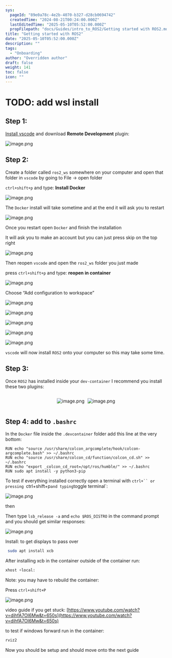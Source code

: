 ```yaml
---
sys:
  pageId: "89e0a78c-4e2b-4070-b327-d28cb0694742"
  createdTime: "2024-08-21T00:24:00.000Z"
  lastEditedTime: "2025-05-10T05:52:00.000Z"
  propFilepath: "docs/Guides/intro_to_ROS2/Getting started with ROS2.md"
title: "Getting started with ROS2"
date: "2025-05-10T05:52:00.000Z"
description: ""
tags:
  - "Onboarding"
author: "Overridden author"
draft: false
weight: 141
toc: false
icon: ""
---
```


# TODO: add wsl install

## Step 1:

[Install vscode](https://code.visualstudio.com/download) and download **Remote Development** plugin:

![image.png](https://prod-files-secure.s3.us-west-2.amazonaws.com/d518164a-d88e-44d1-a4ee-3adb3bd8bce0/efb52993-1881-4a40-b95e-6f020334f022/image.png?X-Amz-Algorithm=AWS4-HMAC-SHA256&X-Amz-Content-Sha256=UNSIGNED-PAYLOAD&X-Amz-Credential=ASIAZI2LB46673PFIGRP%2F20250513%2Fus-west-2%2Fs3%2Faws4_request&X-Amz-Date=20250513T170834Z&X-Amz-Expires=3600&X-Amz-Security-Token=IQoJb3JpZ2luX2VjEEkaCXVzLXdlc3QtMiJHMEUCIBZiMjet1igaXfblFi4JBMYnYMrfp3SY%2BIz5BCMo3krAAiEAkeU8qGBL4G3%2BUGu%2F0Yy%2FH%2FYM9uNK3f6%2Bu435hWULHWkqiAQI8v%2F%2F%2F%2F%2F%2F%2F%2F%2F%2FARAAGgw2Mzc0MjMxODM4MDUiDNlpg9zt3TYjTqEQIircA5pYU7R%2FK1Ave%2Bp%2BY9Dy8NTSDo2wr%2FAiHIobnFfcIocr60mr6uH5g3cl7I1ZXeMsvIv4bWN6wAeHAdng4ALcc5nz7PT%2FmiEwSvvTA%2BLgiVPrA1j3qF2OAv67wgnGqxlpIu7EqZyiRKql1K%2BUbzpXTNMzOkbg8Fmr6KXRfhStCM9v3ZnSyBkgWnZgCl2XB4ORNusVL%2F%2FLQ0%2FNqKQK3sGAqa8OF1mmsnBS3aQkx482FmYKzt04rY1o22dyVg0gzbgs%2FUx4a4VzVGiA0ESWb8UhUGnCTKigAXRhEzAkmSHC96Xk9ynKii33C%2FsS6O47ey%2BgA87PFUaOlqlIrKsOKYkWXPMZszEN%2Brxob45F9Fo0MayKndjOENE3%2FYf9w4CDXLCwFfTak7wp3mE%2BG3jR6tFrty5bWHDFFxnBxHfgut6C5b%2FY4QPNQeYviWDXfIVjTa7I62QLrQOBv8UU7VC089%2FYhLAOx%2BB23UnRiHbPTQKZx9EY3JMCbRVhST3f%2FaombOwo8NB2e6TC1Qx8LPEPZcu5yKLhYY363WW0QYHRAeQGMSNToC9AIxsJYGsMWgP9RTfvgGfV9FIXSFFQTtQnAIAdqOirx5vcBXDfhk1hM2uXdMSdM4UKIKdm1He6zZlZMOH0jcEGOqUBTVPCz%2Fi71VhGO96yMpkGJagP73qn5zWqNMPLh38oGX0UAXrU5XosYzbdwny7S5Acm%2FiaDUUKXV%2BrmhxKXGDCXP165qXpbpveu8a6WhWz1USReIi5M0Tg91fT23OF6aliVOebt8hlz8j9YbssPlAC%2F1AG7A4O4h6Z1IrOfLhGROXb5rWoud1HS28Nds4Y%2F4nAAalo86GabmMQ7Gj%2BqUdXrsoGV038&X-Amz-Signature=5c8dbd942865c819a03184da6c7cb7476c0b3ab7f52902ae12ff5784a6fc558a&X-Amz-SignedHeaders=host&x-id=GetObject)

## Step 2:

Create a folder called `ros2_ws` somewhere on your computer and open that folder in `vscode` by going to File → open folder 

`ctrl+shift+p` and type: **Install Docker**

![image.png](https://prod-files-secure.s3.us-west-2.amazonaws.com/d518164a-d88e-44d1-a4ee-3adb3bd8bce0/2269dc0e-1cd5-47ff-bceb-c04ad9b2eab0/image.png?X-Amz-Algorithm=AWS4-HMAC-SHA256&X-Amz-Content-Sha256=UNSIGNED-PAYLOAD&X-Amz-Credential=ASIAZI2LB46673PFIGRP%2F20250513%2Fus-west-2%2Fs3%2Faws4_request&X-Amz-Date=20250513T170834Z&X-Amz-Expires=3600&X-Amz-Security-Token=IQoJb3JpZ2luX2VjEEkaCXVzLXdlc3QtMiJHMEUCIBZiMjet1igaXfblFi4JBMYnYMrfp3SY%2BIz5BCMo3krAAiEAkeU8qGBL4G3%2BUGu%2F0Yy%2FH%2FYM9uNK3f6%2Bu435hWULHWkqiAQI8v%2F%2F%2F%2F%2F%2F%2F%2F%2F%2FARAAGgw2Mzc0MjMxODM4MDUiDNlpg9zt3TYjTqEQIircA5pYU7R%2FK1Ave%2Bp%2BY9Dy8NTSDo2wr%2FAiHIobnFfcIocr60mr6uH5g3cl7I1ZXeMsvIv4bWN6wAeHAdng4ALcc5nz7PT%2FmiEwSvvTA%2BLgiVPrA1j3qF2OAv67wgnGqxlpIu7EqZyiRKql1K%2BUbzpXTNMzOkbg8Fmr6KXRfhStCM9v3ZnSyBkgWnZgCl2XB4ORNusVL%2F%2FLQ0%2FNqKQK3sGAqa8OF1mmsnBS3aQkx482FmYKzt04rY1o22dyVg0gzbgs%2FUx4a4VzVGiA0ESWb8UhUGnCTKigAXRhEzAkmSHC96Xk9ynKii33C%2FsS6O47ey%2BgA87PFUaOlqlIrKsOKYkWXPMZszEN%2Brxob45F9Fo0MayKndjOENE3%2FYf9w4CDXLCwFfTak7wp3mE%2BG3jR6tFrty5bWHDFFxnBxHfgut6C5b%2FY4QPNQeYviWDXfIVjTa7I62QLrQOBv8UU7VC089%2FYhLAOx%2BB23UnRiHbPTQKZx9EY3JMCbRVhST3f%2FaombOwo8NB2e6TC1Qx8LPEPZcu5yKLhYY363WW0QYHRAeQGMSNToC9AIxsJYGsMWgP9RTfvgGfV9FIXSFFQTtQnAIAdqOirx5vcBXDfhk1hM2uXdMSdM4UKIKdm1He6zZlZMOH0jcEGOqUBTVPCz%2Fi71VhGO96yMpkGJagP73qn5zWqNMPLh38oGX0UAXrU5XosYzbdwny7S5Acm%2FiaDUUKXV%2BrmhxKXGDCXP165qXpbpveu8a6WhWz1USReIi5M0Tg91fT23OF6aliVOebt8hlz8j9YbssPlAC%2F1AG7A4O4h6Z1IrOfLhGROXb5rWoud1HS28Nds4Y%2F4nAAalo86GabmMQ7Gj%2BqUdXrsoGV038&X-Amz-Signature=e8173cbe0349fa5fa9cca96662c315b2537b64c71ee0295b9d23f502850096e1&X-Amz-SignedHeaders=host&x-id=GetObject)

The `Docker` install will take sometime and at the end it will ask you to restart

![image.png](https://prod-files-secure.s3.us-west-2.amazonaws.com/d518164a-d88e-44d1-a4ee-3adb3bd8bce0/ed233f78-be33-4b1f-b89c-9c346c0e961e/image.png?X-Amz-Algorithm=AWS4-HMAC-SHA256&X-Amz-Content-Sha256=UNSIGNED-PAYLOAD&X-Amz-Credential=ASIAZI2LB46673PFIGRP%2F20250513%2Fus-west-2%2Fs3%2Faws4_request&X-Amz-Date=20250513T170834Z&X-Amz-Expires=3600&X-Amz-Security-Token=IQoJb3JpZ2luX2VjEEkaCXVzLXdlc3QtMiJHMEUCIBZiMjet1igaXfblFi4JBMYnYMrfp3SY%2BIz5BCMo3krAAiEAkeU8qGBL4G3%2BUGu%2F0Yy%2FH%2FYM9uNK3f6%2Bu435hWULHWkqiAQI8v%2F%2F%2F%2F%2F%2F%2F%2F%2F%2FARAAGgw2Mzc0MjMxODM4MDUiDNlpg9zt3TYjTqEQIircA5pYU7R%2FK1Ave%2Bp%2BY9Dy8NTSDo2wr%2FAiHIobnFfcIocr60mr6uH5g3cl7I1ZXeMsvIv4bWN6wAeHAdng4ALcc5nz7PT%2FmiEwSvvTA%2BLgiVPrA1j3qF2OAv67wgnGqxlpIu7EqZyiRKql1K%2BUbzpXTNMzOkbg8Fmr6KXRfhStCM9v3ZnSyBkgWnZgCl2XB4ORNusVL%2F%2FLQ0%2FNqKQK3sGAqa8OF1mmsnBS3aQkx482FmYKzt04rY1o22dyVg0gzbgs%2FUx4a4VzVGiA0ESWb8UhUGnCTKigAXRhEzAkmSHC96Xk9ynKii33C%2FsS6O47ey%2BgA87PFUaOlqlIrKsOKYkWXPMZszEN%2Brxob45F9Fo0MayKndjOENE3%2FYf9w4CDXLCwFfTak7wp3mE%2BG3jR6tFrty5bWHDFFxnBxHfgut6C5b%2FY4QPNQeYviWDXfIVjTa7I62QLrQOBv8UU7VC089%2FYhLAOx%2BB23UnRiHbPTQKZx9EY3JMCbRVhST3f%2FaombOwo8NB2e6TC1Qx8LPEPZcu5yKLhYY363WW0QYHRAeQGMSNToC9AIxsJYGsMWgP9RTfvgGfV9FIXSFFQTtQnAIAdqOirx5vcBXDfhk1hM2uXdMSdM4UKIKdm1He6zZlZMOH0jcEGOqUBTVPCz%2Fi71VhGO96yMpkGJagP73qn5zWqNMPLh38oGX0UAXrU5XosYzbdwny7S5Acm%2FiaDUUKXV%2BrmhxKXGDCXP165qXpbpveu8a6WhWz1USReIi5M0Tg91fT23OF6aliVOebt8hlz8j9YbssPlAC%2F1AG7A4O4h6Z1IrOfLhGROXb5rWoud1HS28Nds4Y%2F4nAAalo86GabmMQ7Gj%2BqUdXrsoGV038&X-Amz-Signature=bf69a50bbf77b52e6217709ce673509a7bd7c4544ed057b4147244d2ad29dab6&X-Amz-SignedHeaders=host&x-id=GetObject)

Once you restart open `Docker` and finish the installation

It will ask you to make an account but you can just press skip on the top right

![image.png](https://prod-files-secure.s3.us-west-2.amazonaws.com/d518164a-d88e-44d1-a4ee-3adb3bd8bce0/21010ad9-1659-4fd9-9f59-9932a09b2a3d/image.png?X-Amz-Algorithm=AWS4-HMAC-SHA256&X-Amz-Content-Sha256=UNSIGNED-PAYLOAD&X-Amz-Credential=ASIAZI2LB46673PFIGRP%2F20250513%2Fus-west-2%2Fs3%2Faws4_request&X-Amz-Date=20250513T170834Z&X-Amz-Expires=3600&X-Amz-Security-Token=IQoJb3JpZ2luX2VjEEkaCXVzLXdlc3QtMiJHMEUCIBZiMjet1igaXfblFi4JBMYnYMrfp3SY%2BIz5BCMo3krAAiEAkeU8qGBL4G3%2BUGu%2F0Yy%2FH%2FYM9uNK3f6%2Bu435hWULHWkqiAQI8v%2F%2F%2F%2F%2F%2F%2F%2F%2F%2FARAAGgw2Mzc0MjMxODM4MDUiDNlpg9zt3TYjTqEQIircA5pYU7R%2FK1Ave%2Bp%2BY9Dy8NTSDo2wr%2FAiHIobnFfcIocr60mr6uH5g3cl7I1ZXeMsvIv4bWN6wAeHAdng4ALcc5nz7PT%2FmiEwSvvTA%2BLgiVPrA1j3qF2OAv67wgnGqxlpIu7EqZyiRKql1K%2BUbzpXTNMzOkbg8Fmr6KXRfhStCM9v3ZnSyBkgWnZgCl2XB4ORNusVL%2F%2FLQ0%2FNqKQK3sGAqa8OF1mmsnBS3aQkx482FmYKzt04rY1o22dyVg0gzbgs%2FUx4a4VzVGiA0ESWb8UhUGnCTKigAXRhEzAkmSHC96Xk9ynKii33C%2FsS6O47ey%2BgA87PFUaOlqlIrKsOKYkWXPMZszEN%2Brxob45F9Fo0MayKndjOENE3%2FYf9w4CDXLCwFfTak7wp3mE%2BG3jR6tFrty5bWHDFFxnBxHfgut6C5b%2FY4QPNQeYviWDXfIVjTa7I62QLrQOBv8UU7VC089%2FYhLAOx%2BB23UnRiHbPTQKZx9EY3JMCbRVhST3f%2FaombOwo8NB2e6TC1Qx8LPEPZcu5yKLhYY363WW0QYHRAeQGMSNToC9AIxsJYGsMWgP9RTfvgGfV9FIXSFFQTtQnAIAdqOirx5vcBXDfhk1hM2uXdMSdM4UKIKdm1He6zZlZMOH0jcEGOqUBTVPCz%2Fi71VhGO96yMpkGJagP73qn5zWqNMPLh38oGX0UAXrU5XosYzbdwny7S5Acm%2FiaDUUKXV%2BrmhxKXGDCXP165qXpbpveu8a6WhWz1USReIi5M0Tg91fT23OF6aliVOebt8hlz8j9YbssPlAC%2F1AG7A4O4h6Z1IrOfLhGROXb5rWoud1HS28Nds4Y%2F4nAAalo86GabmMQ7Gj%2BqUdXrsoGV038&X-Amz-Signature=21c39f775f8b6a5e0d857006bf89f65a6e87e60eb276c1ea32a580470d5c4462&X-Amz-SignedHeaders=host&x-id=GetObject)

Then reopen `vscode` and open the `ros2_ws` folder you just made

press `ctrl+shift+p` and type: **reopen in container**

![image.png](https://prod-files-secure.s3.us-west-2.amazonaws.com/d518164a-d88e-44d1-a4ee-3adb3bd8bce0/4e93b8c2-41ad-488c-8095-c74205196118/image.png?X-Amz-Algorithm=AWS4-HMAC-SHA256&X-Amz-Content-Sha256=UNSIGNED-PAYLOAD&X-Amz-Credential=ASIAZI2LB46673PFIGRP%2F20250513%2Fus-west-2%2Fs3%2Faws4_request&X-Amz-Date=20250513T170834Z&X-Amz-Expires=3600&X-Amz-Security-Token=IQoJb3JpZ2luX2VjEEkaCXVzLXdlc3QtMiJHMEUCIBZiMjet1igaXfblFi4JBMYnYMrfp3SY%2BIz5BCMo3krAAiEAkeU8qGBL4G3%2BUGu%2F0Yy%2FH%2FYM9uNK3f6%2Bu435hWULHWkqiAQI8v%2F%2F%2F%2F%2F%2F%2F%2F%2F%2FARAAGgw2Mzc0MjMxODM4MDUiDNlpg9zt3TYjTqEQIircA5pYU7R%2FK1Ave%2Bp%2BY9Dy8NTSDo2wr%2FAiHIobnFfcIocr60mr6uH5g3cl7I1ZXeMsvIv4bWN6wAeHAdng4ALcc5nz7PT%2FmiEwSvvTA%2BLgiVPrA1j3qF2OAv67wgnGqxlpIu7EqZyiRKql1K%2BUbzpXTNMzOkbg8Fmr6KXRfhStCM9v3ZnSyBkgWnZgCl2XB4ORNusVL%2F%2FLQ0%2FNqKQK3sGAqa8OF1mmsnBS3aQkx482FmYKzt04rY1o22dyVg0gzbgs%2FUx4a4VzVGiA0ESWb8UhUGnCTKigAXRhEzAkmSHC96Xk9ynKii33C%2FsS6O47ey%2BgA87PFUaOlqlIrKsOKYkWXPMZszEN%2Brxob45F9Fo0MayKndjOENE3%2FYf9w4CDXLCwFfTak7wp3mE%2BG3jR6tFrty5bWHDFFxnBxHfgut6C5b%2FY4QPNQeYviWDXfIVjTa7I62QLrQOBv8UU7VC089%2FYhLAOx%2BB23UnRiHbPTQKZx9EY3JMCbRVhST3f%2FaombOwo8NB2e6TC1Qx8LPEPZcu5yKLhYY363WW0QYHRAeQGMSNToC9AIxsJYGsMWgP9RTfvgGfV9FIXSFFQTtQnAIAdqOirx5vcBXDfhk1hM2uXdMSdM4UKIKdm1He6zZlZMOH0jcEGOqUBTVPCz%2Fi71VhGO96yMpkGJagP73qn5zWqNMPLh38oGX0UAXrU5XosYzbdwny7S5Acm%2FiaDUUKXV%2BrmhxKXGDCXP165qXpbpveu8a6WhWz1USReIi5M0Tg91fT23OF6aliVOebt8hlz8j9YbssPlAC%2F1AG7A4O4h6Z1IrOfLhGROXb5rWoud1HS28Nds4Y%2F4nAAalo86GabmMQ7Gj%2BqUdXrsoGV038&X-Amz-Signature=8332382cd07c0a31c692c8f741540c21f2aea78be8da5faf0332557ef96ac12e&X-Amz-SignedHeaders=host&x-id=GetObject)

Choose “Add configuration to workspace”

![image.png](https://prod-files-secure.s3.us-west-2.amazonaws.com/d518164a-d88e-44d1-a4ee-3adb3bd8bce0/9560b282-5060-4989-ba37-97e7b2c22476/image.png?X-Amz-Algorithm=AWS4-HMAC-SHA256&X-Amz-Content-Sha256=UNSIGNED-PAYLOAD&X-Amz-Credential=ASIAZI2LB46673PFIGRP%2F20250513%2Fus-west-2%2Fs3%2Faws4_request&X-Amz-Date=20250513T170834Z&X-Amz-Expires=3600&X-Amz-Security-Token=IQoJb3JpZ2luX2VjEEkaCXVzLXdlc3QtMiJHMEUCIBZiMjet1igaXfblFi4JBMYnYMrfp3SY%2BIz5BCMo3krAAiEAkeU8qGBL4G3%2BUGu%2F0Yy%2FH%2FYM9uNK3f6%2Bu435hWULHWkqiAQI8v%2F%2F%2F%2F%2F%2F%2F%2F%2F%2FARAAGgw2Mzc0MjMxODM4MDUiDNlpg9zt3TYjTqEQIircA5pYU7R%2FK1Ave%2Bp%2BY9Dy8NTSDo2wr%2FAiHIobnFfcIocr60mr6uH5g3cl7I1ZXeMsvIv4bWN6wAeHAdng4ALcc5nz7PT%2FmiEwSvvTA%2BLgiVPrA1j3qF2OAv67wgnGqxlpIu7EqZyiRKql1K%2BUbzpXTNMzOkbg8Fmr6KXRfhStCM9v3ZnSyBkgWnZgCl2XB4ORNusVL%2F%2FLQ0%2FNqKQK3sGAqa8OF1mmsnBS3aQkx482FmYKzt04rY1o22dyVg0gzbgs%2FUx4a4VzVGiA0ESWb8UhUGnCTKigAXRhEzAkmSHC96Xk9ynKii33C%2FsS6O47ey%2BgA87PFUaOlqlIrKsOKYkWXPMZszEN%2Brxob45F9Fo0MayKndjOENE3%2FYf9w4CDXLCwFfTak7wp3mE%2BG3jR6tFrty5bWHDFFxnBxHfgut6C5b%2FY4QPNQeYviWDXfIVjTa7I62QLrQOBv8UU7VC089%2FYhLAOx%2BB23UnRiHbPTQKZx9EY3JMCbRVhST3f%2FaombOwo8NB2e6TC1Qx8LPEPZcu5yKLhYY363WW0QYHRAeQGMSNToC9AIxsJYGsMWgP9RTfvgGfV9FIXSFFQTtQnAIAdqOirx5vcBXDfhk1hM2uXdMSdM4UKIKdm1He6zZlZMOH0jcEGOqUBTVPCz%2Fi71VhGO96yMpkGJagP73qn5zWqNMPLh38oGX0UAXrU5XosYzbdwny7S5Acm%2FiaDUUKXV%2BrmhxKXGDCXP165qXpbpveu8a6WhWz1USReIi5M0Tg91fT23OF6aliVOebt8hlz8j9YbssPlAC%2F1AG7A4O4h6Z1IrOfLhGROXb5rWoud1HS28Nds4Y%2F4nAAalo86GabmMQ7Gj%2BqUdXrsoGV038&X-Amz-Signature=83e01739d693e9181141e7c47fcd88f791f23297c8a800e856e2f5b229089034&X-Amz-SignedHeaders=host&x-id=GetObject)

![image.png](https://prod-files-secure.s3.us-west-2.amazonaws.com/d518164a-d88e-44d1-a4ee-3adb3bd8bce0/2ee63f81-886b-48e8-a553-dc6e5eac99e4/image.png?X-Amz-Algorithm=AWS4-HMAC-SHA256&X-Amz-Content-Sha256=UNSIGNED-PAYLOAD&X-Amz-Credential=ASIAZI2LB46673PFIGRP%2F20250513%2Fus-west-2%2Fs3%2Faws4_request&X-Amz-Date=20250513T170834Z&X-Amz-Expires=3600&X-Amz-Security-Token=IQoJb3JpZ2luX2VjEEkaCXVzLXdlc3QtMiJHMEUCIBZiMjet1igaXfblFi4JBMYnYMrfp3SY%2BIz5BCMo3krAAiEAkeU8qGBL4G3%2BUGu%2F0Yy%2FH%2FYM9uNK3f6%2Bu435hWULHWkqiAQI8v%2F%2F%2F%2F%2F%2F%2F%2F%2F%2FARAAGgw2Mzc0MjMxODM4MDUiDNlpg9zt3TYjTqEQIircA5pYU7R%2FK1Ave%2Bp%2BY9Dy8NTSDo2wr%2FAiHIobnFfcIocr60mr6uH5g3cl7I1ZXeMsvIv4bWN6wAeHAdng4ALcc5nz7PT%2FmiEwSvvTA%2BLgiVPrA1j3qF2OAv67wgnGqxlpIu7EqZyiRKql1K%2BUbzpXTNMzOkbg8Fmr6KXRfhStCM9v3ZnSyBkgWnZgCl2XB4ORNusVL%2F%2FLQ0%2FNqKQK3sGAqa8OF1mmsnBS3aQkx482FmYKzt04rY1o22dyVg0gzbgs%2FUx4a4VzVGiA0ESWb8UhUGnCTKigAXRhEzAkmSHC96Xk9ynKii33C%2FsS6O47ey%2BgA87PFUaOlqlIrKsOKYkWXPMZszEN%2Brxob45F9Fo0MayKndjOENE3%2FYf9w4CDXLCwFfTak7wp3mE%2BG3jR6tFrty5bWHDFFxnBxHfgut6C5b%2FY4QPNQeYviWDXfIVjTa7I62QLrQOBv8UU7VC089%2FYhLAOx%2BB23UnRiHbPTQKZx9EY3JMCbRVhST3f%2FaombOwo8NB2e6TC1Qx8LPEPZcu5yKLhYY363WW0QYHRAeQGMSNToC9AIxsJYGsMWgP9RTfvgGfV9FIXSFFQTtQnAIAdqOirx5vcBXDfhk1hM2uXdMSdM4UKIKdm1He6zZlZMOH0jcEGOqUBTVPCz%2Fi71VhGO96yMpkGJagP73qn5zWqNMPLh38oGX0UAXrU5XosYzbdwny7S5Acm%2FiaDUUKXV%2BrmhxKXGDCXP165qXpbpveu8a6WhWz1USReIi5M0Tg91fT23OF6aliVOebt8hlz8j9YbssPlAC%2F1AG7A4O4h6Z1IrOfLhGROXb5rWoud1HS28Nds4Y%2F4nAAalo86GabmMQ7Gj%2BqUdXrsoGV038&X-Amz-Signature=874a01d69d1ceae21b3b87c0c04c751ba8073c0e901f432910f91968702cbe53&X-Amz-SignedHeaders=host&x-id=GetObject)

![image.png](https://prod-files-secure.s3.us-west-2.amazonaws.com/d518164a-d88e-44d1-a4ee-3adb3bd8bce0/ae1580b2-b048-407e-aed9-b584224a7a04/image.png?X-Amz-Algorithm=AWS4-HMAC-SHA256&X-Amz-Content-Sha256=UNSIGNED-PAYLOAD&X-Amz-Credential=ASIAZI2LB46673PFIGRP%2F20250513%2Fus-west-2%2Fs3%2Faws4_request&X-Amz-Date=20250513T170834Z&X-Amz-Expires=3600&X-Amz-Security-Token=IQoJb3JpZ2luX2VjEEkaCXVzLXdlc3QtMiJHMEUCIBZiMjet1igaXfblFi4JBMYnYMrfp3SY%2BIz5BCMo3krAAiEAkeU8qGBL4G3%2BUGu%2F0Yy%2FH%2FYM9uNK3f6%2Bu435hWULHWkqiAQI8v%2F%2F%2F%2F%2F%2F%2F%2F%2F%2FARAAGgw2Mzc0MjMxODM4MDUiDNlpg9zt3TYjTqEQIircA5pYU7R%2FK1Ave%2Bp%2BY9Dy8NTSDo2wr%2FAiHIobnFfcIocr60mr6uH5g3cl7I1ZXeMsvIv4bWN6wAeHAdng4ALcc5nz7PT%2FmiEwSvvTA%2BLgiVPrA1j3qF2OAv67wgnGqxlpIu7EqZyiRKql1K%2BUbzpXTNMzOkbg8Fmr6KXRfhStCM9v3ZnSyBkgWnZgCl2XB4ORNusVL%2F%2FLQ0%2FNqKQK3sGAqa8OF1mmsnBS3aQkx482FmYKzt04rY1o22dyVg0gzbgs%2FUx4a4VzVGiA0ESWb8UhUGnCTKigAXRhEzAkmSHC96Xk9ynKii33C%2FsS6O47ey%2BgA87PFUaOlqlIrKsOKYkWXPMZszEN%2Brxob45F9Fo0MayKndjOENE3%2FYf9w4CDXLCwFfTak7wp3mE%2BG3jR6tFrty5bWHDFFxnBxHfgut6C5b%2FY4QPNQeYviWDXfIVjTa7I62QLrQOBv8UU7VC089%2FYhLAOx%2BB23UnRiHbPTQKZx9EY3JMCbRVhST3f%2FaombOwo8NB2e6TC1Qx8LPEPZcu5yKLhYY363WW0QYHRAeQGMSNToC9AIxsJYGsMWgP9RTfvgGfV9FIXSFFQTtQnAIAdqOirx5vcBXDfhk1hM2uXdMSdM4UKIKdm1He6zZlZMOH0jcEGOqUBTVPCz%2Fi71VhGO96yMpkGJagP73qn5zWqNMPLh38oGX0UAXrU5XosYzbdwny7S5Acm%2FiaDUUKXV%2BrmhxKXGDCXP165qXpbpveu8a6WhWz1USReIi5M0Tg91fT23OF6aliVOebt8hlz8j9YbssPlAC%2F1AG7A4O4h6Z1IrOfLhGROXb5rWoud1HS28Nds4Y%2F4nAAalo86GabmMQ7Gj%2BqUdXrsoGV038&X-Amz-Signature=d1ea4a3ca198e2729ea34999de49217a0238ec5f39f98bc61305453f9aaf961e&X-Amz-SignedHeaders=host&x-id=GetObject)

![image.png](https://prod-files-secure.s3.us-west-2.amazonaws.com/d518164a-d88e-44d1-a4ee-3adb3bd8bce0/53255b28-f75e-430f-b9e3-c0ac8577e42b/image.png?X-Amz-Algorithm=AWS4-HMAC-SHA256&X-Amz-Content-Sha256=UNSIGNED-PAYLOAD&X-Amz-Credential=ASIAZI2LB46673PFIGRP%2F20250513%2Fus-west-2%2Fs3%2Faws4_request&X-Amz-Date=20250513T170834Z&X-Amz-Expires=3600&X-Amz-Security-Token=IQoJb3JpZ2luX2VjEEkaCXVzLXdlc3QtMiJHMEUCIBZiMjet1igaXfblFi4JBMYnYMrfp3SY%2BIz5BCMo3krAAiEAkeU8qGBL4G3%2BUGu%2F0Yy%2FH%2FYM9uNK3f6%2Bu435hWULHWkqiAQI8v%2F%2F%2F%2F%2F%2F%2F%2F%2F%2FARAAGgw2Mzc0MjMxODM4MDUiDNlpg9zt3TYjTqEQIircA5pYU7R%2FK1Ave%2Bp%2BY9Dy8NTSDo2wr%2FAiHIobnFfcIocr60mr6uH5g3cl7I1ZXeMsvIv4bWN6wAeHAdng4ALcc5nz7PT%2FmiEwSvvTA%2BLgiVPrA1j3qF2OAv67wgnGqxlpIu7EqZyiRKql1K%2BUbzpXTNMzOkbg8Fmr6KXRfhStCM9v3ZnSyBkgWnZgCl2XB4ORNusVL%2F%2FLQ0%2FNqKQK3sGAqa8OF1mmsnBS3aQkx482FmYKzt04rY1o22dyVg0gzbgs%2FUx4a4VzVGiA0ESWb8UhUGnCTKigAXRhEzAkmSHC96Xk9ynKii33C%2FsS6O47ey%2BgA87PFUaOlqlIrKsOKYkWXPMZszEN%2Brxob45F9Fo0MayKndjOENE3%2FYf9w4CDXLCwFfTak7wp3mE%2BG3jR6tFrty5bWHDFFxnBxHfgut6C5b%2FY4QPNQeYviWDXfIVjTa7I62QLrQOBv8UU7VC089%2FYhLAOx%2BB23UnRiHbPTQKZx9EY3JMCbRVhST3f%2FaombOwo8NB2e6TC1Qx8LPEPZcu5yKLhYY363WW0QYHRAeQGMSNToC9AIxsJYGsMWgP9RTfvgGfV9FIXSFFQTtQnAIAdqOirx5vcBXDfhk1hM2uXdMSdM4UKIKdm1He6zZlZMOH0jcEGOqUBTVPCz%2Fi71VhGO96yMpkGJagP73qn5zWqNMPLh38oGX0UAXrU5XosYzbdwny7S5Acm%2FiaDUUKXV%2BrmhxKXGDCXP165qXpbpveu8a6WhWz1USReIi5M0Tg91fT23OF6aliVOebt8hlz8j9YbssPlAC%2F1AG7A4O4h6Z1IrOfLhGROXb5rWoud1HS28Nds4Y%2F4nAAalo86GabmMQ7Gj%2BqUdXrsoGV038&X-Amz-Signature=0bca68d6836a7212b388863a8315cb7d848336243466ba909ea9c72190b43c32&X-Amz-SignedHeaders=host&x-id=GetObject)

![image.png](https://prod-files-secure.s3.us-west-2.amazonaws.com/d518164a-d88e-44d1-a4ee-3adb3bd8bce0/7c562767-5af9-4ffb-97d1-327bcdf4ee00/image.png?X-Amz-Algorithm=AWS4-HMAC-SHA256&X-Amz-Content-Sha256=UNSIGNED-PAYLOAD&X-Amz-Credential=ASIAZI2LB46673PFIGRP%2F20250513%2Fus-west-2%2Fs3%2Faws4_request&X-Amz-Date=20250513T170834Z&X-Amz-Expires=3600&X-Amz-Security-Token=IQoJb3JpZ2luX2VjEEkaCXVzLXdlc3QtMiJHMEUCIBZiMjet1igaXfblFi4JBMYnYMrfp3SY%2BIz5BCMo3krAAiEAkeU8qGBL4G3%2BUGu%2F0Yy%2FH%2FYM9uNK3f6%2Bu435hWULHWkqiAQI8v%2F%2F%2F%2F%2F%2F%2F%2F%2F%2FARAAGgw2Mzc0MjMxODM4MDUiDNlpg9zt3TYjTqEQIircA5pYU7R%2FK1Ave%2Bp%2BY9Dy8NTSDo2wr%2FAiHIobnFfcIocr60mr6uH5g3cl7I1ZXeMsvIv4bWN6wAeHAdng4ALcc5nz7PT%2FmiEwSvvTA%2BLgiVPrA1j3qF2OAv67wgnGqxlpIu7EqZyiRKql1K%2BUbzpXTNMzOkbg8Fmr6KXRfhStCM9v3ZnSyBkgWnZgCl2XB4ORNusVL%2F%2FLQ0%2FNqKQK3sGAqa8OF1mmsnBS3aQkx482FmYKzt04rY1o22dyVg0gzbgs%2FUx4a4VzVGiA0ESWb8UhUGnCTKigAXRhEzAkmSHC96Xk9ynKii33C%2FsS6O47ey%2BgA87PFUaOlqlIrKsOKYkWXPMZszEN%2Brxob45F9Fo0MayKndjOENE3%2FYf9w4CDXLCwFfTak7wp3mE%2BG3jR6tFrty5bWHDFFxnBxHfgut6C5b%2FY4QPNQeYviWDXfIVjTa7I62QLrQOBv8UU7VC089%2FYhLAOx%2BB23UnRiHbPTQKZx9EY3JMCbRVhST3f%2FaombOwo8NB2e6TC1Qx8LPEPZcu5yKLhYY363WW0QYHRAeQGMSNToC9AIxsJYGsMWgP9RTfvgGfV9FIXSFFQTtQnAIAdqOirx5vcBXDfhk1hM2uXdMSdM4UKIKdm1He6zZlZMOH0jcEGOqUBTVPCz%2Fi71VhGO96yMpkGJagP73qn5zWqNMPLh38oGX0UAXrU5XosYzbdwny7S5Acm%2FiaDUUKXV%2BrmhxKXGDCXP165qXpbpveu8a6WhWz1USReIi5M0Tg91fT23OF6aliVOebt8hlz8j9YbssPlAC%2F1AG7A4O4h6Z1IrOfLhGROXb5rWoud1HS28Nds4Y%2F4nAAalo86GabmMQ7Gj%2BqUdXrsoGV038&X-Amz-Signature=3bdaccbdd19e19790736964afd909733cf7df8aa254948df797323758e73ad09&X-Amz-SignedHeaders=host&x-id=GetObject)

`vscode` will now install `ROS2` onto your computer so this may take some time.

## Step 3:

Once `ROS2` has installed inside your `dev-container` I recommend you install these two plugins:

<div style="display: flex;flex-direction: row; column-gap:10px; max-width: 630px;justify-content: center;">
<div>

![image.png](https://prod-files-secure.s3.us-west-2.amazonaws.com/d518164a-d88e-44d1-a4ee-3adb3bd8bce0/3fc3d550-5a54-4ba1-ba6b-faa01cdb7369/image.png?X-Amz-Algorithm=AWS4-HMAC-SHA256&X-Amz-Content-Sha256=UNSIGNED-PAYLOAD&X-Amz-Credential=ASIAZI2LB466RQ7DYRYA%2F20250513%2Fus-west-2%2Fs3%2Faws4_request&X-Amz-Date=20250513T170837Z&X-Amz-Expires=3600&X-Amz-Security-Token=IQoJb3JpZ2luX2VjEEkaCXVzLXdlc3QtMiJHMEUCIQDtJc4Xf40Unnfm0Px%2BX084c2%2BNwsRnGXQa2op%2BzCdTqgIgUkF37oITmL3CxZSwKodpm5gx2ikvef%2FdGmxdFz919LAqiAQI8v%2F%2F%2F%2F%2F%2F%2F%2F%2F%2FARAAGgw2Mzc0MjMxODM4MDUiDBXeJ%2FzRnsymhKejLSrcA6or1RpuNMb%2B4TvQlNJ5Gxh2cx43V9p8H3ZMPLye1jNDmuI9EG%2BeMxtumpTKY8xbJyJyEAaiv1XP1kcq8nP2tGR%2F4MGm%2FSCS%2BKjP4sL8Jn7GrHhHmTHpXX6LObIBuhjgE164mfsvFcSL0T28%2BOJvBTTAb6pdfotdy25PwTC0lblwfBP2DLZ60i3MwbIGuvNxIjTivz77vEBLi1tVajQdT5f3bXiCUTaLCpIS889V%2BsZvYCWrnQvQcm4ViWVM%2BGd7ZRthA7uFeSUaC8sR1azwwfMVpI0s6qjnZTiplOdcX0crK6AX1EqDYBAIrz%2BS%2Fe%2FKgET2hQlzOe0rHT1sjHI%2FFeACt7ytmNZAnfowXqFC78LzT%2FlWJdjWPDKWxtShjW99M0aIMamCQQ7%2B5anIo3YZhiWLKfcFOlC8ZckVmFutzLJdvVhTOP%2FdRQZgmNsIhAjtGije8%2BWhDjXmlTGp6R8pxt3Oho3WZFQn%2BY93KqHlNVzNZy7DkvsgxYpTb5Qv1vB9V%2FQzMQj7Fqp5k8BDCzGNGc1kjjxytJg7ETRV8dUmnkVI2TcMaU%2Fpg2MXk%2Bglnd4gKAd314wSBPobjA0fa0S8tWti7WDEDDJvBMsqNqVkGlo4Lv4XGXPrVxczqqDyML70jcEGOqUBYg7EwbjCcpEn7r5X7NOakIMC%2B625SFybopYBfNgEN9cXogoQc1O%2BN7%2Bw7JvA6ARck4W1a2QFBz%2FxMnUi0ziJIA0DujdefYpPo9JNYM59HH0P0Sr%2FSq%2B62WRpZhUY4JohV5KIOP%2FPLSuZXRdOwQVgJrw211Xp5Wo9%2FMs9%2FxA5W2bhrlwlKeXOjSYC%2FIVY%2BO1fYiDj6xsZtHxSIQvN5uuwMfhIAv10&X-Amz-Signature=3f1c2286c4edac258e862780b0cc6af83b8c3ce136384daf54e447faf9adc34c&X-Amz-SignedHeaders=host&x-id=GetObject)

</div>
<div>

![image.png](https://prod-files-secure.s3.us-west-2.amazonaws.com/d518164a-d88e-44d1-a4ee-3adb3bd8bce0/d994cc66-13c2-4093-a5a3-f84cf4601a82/image.png?X-Amz-Algorithm=AWS4-HMAC-SHA256&X-Amz-Content-Sha256=UNSIGNED-PAYLOAD&X-Amz-Credential=ASIAZI2LB4667I2RFV7S%2F20250513%2Fus-west-2%2Fs3%2Faws4_request&X-Amz-Date=20250513T170837Z&X-Amz-Expires=3600&X-Amz-Security-Token=IQoJb3JpZ2luX2VjEEkaCXVzLXdlc3QtMiJHMEUCIQDxqvSveEO6tWScYja4UqFSFhYEYQWrCRxsLXGbAZurJQIgWin16OqREiDU9lqc9bHc5Oscdl6l%2BW5vOC48hOAeslUqiAQI8v%2F%2F%2F%2F%2F%2F%2F%2F%2F%2FARAAGgw2Mzc0MjMxODM4MDUiDFZWBzGaPQaIh2OTDyrcA6I988MgxsFrt4piESTjgP3604kg1NI2l1sheLfxvuP49evyahyHl00Ga0nHhFQ3igSlMtMhQ%2FougZv8OdHT17jxg2ZZ7%2FwGVG1wGuorK7tzKj16eBtDT8nqsoVaHlmaUoEVpbGvAPISRKCUJwsuFN3VqhQTEVWwXqaJKck0pQHDY7U0rzD6SIR7iR0haRsEd7oiq%2FmTWyXUwXj51cQmKJnYz9yWVeLU0bbDvEsVcnSQ4b6%2BBHFD6klbEY47sXP7Xg6y20YjTwPPZX4SAr5ay4lMxVVW%2BV0IGZ7GLalHDGokApX3995GrVmcpoYBlTHsQvdP7TX9l6xedr7ocZC8WV1xWg3dWj8atv4zhKHwFkpaYfO9Xb2VBOjH0%2BO8tfdyIA6OY0wM%2FexSEMhfLtSAvAHx%2FpeTF3xPjtAy3RbkVoqfY6LxHQOkj%2BHdh4vGH7Tq9iEcvifwKebU7clms1Z4R06yL9ZhROCp3TwLjzMXpzLyWWHc0idwr2GkTZqNgvj3R7xiQ4VFzVumLku%2BUFC1tY5FGbH4VxH%2BJ5FvetkD5I9ecq1uw0%2B7yKPDJKO9QXp9dwXka4g6jGKt2w%2BM2v3d6wa1FojGEmZ3qegJDkaN77lbRuBAh19OCdrZ0C77MLT0jcEGOqUB3IQDtwbbYryBm%2FTAjmFyO%2Bg5yUQ7nI75ZWf1ZN4i52Nc5mXYA2kc8jxut37aCzA78oPLq302hF9TaIPdkeDav%2FDOEohRQPdHM9mhDqLNXZAcr9V2yS2v303WAGJ0FrcJMU9fAjKWNPotzIuR6Cvh%2BKyxfhJOmyYiNyORYwxwx8IvsIEuSLJJ5gnZE4UQkI67Fcqf7rLBS%2FdP6xF3xO6GBSMj1OwS&X-Amz-Signature=d19a35fce8f9b590a1bbaebb25f1a09ba40e1b50329edb815a46ba35793d2582&X-Amz-SignedHeaders=host&x-id=GetObject)

</div>
</div>

## Step 4: add to `.bashrc`

In the `Docker` file inside the `.devcontainer` folder add this line at the very bottom: 

```docker
RUN echo "source /usr/share/colcon_argcomplete/hook/colcon-argcomplete.bash" >> ~/.bashrc
RUN echo "source /usr/share/colcon_cd/function/colcon_cd.sh" >> ~/.bashrc
RUN echo "export _colcon_cd_root=/opt/ros/humble/" >> ~/.bashrc
RUN sudo apt install -y python3-pip 
```

To test if everything installed correctly open a terminal with `ctrl+`` or pressing `ctrl+shift+p` and typing `toggle terminal`:

![image.png](https://prod-files-secure.s3.us-west-2.amazonaws.com/d518164a-d88e-44d1-a4ee-3adb3bd8bce0/6a4943d8-b04e-4c02-9a58-775f3384d1a5/image.png?X-Amz-Algorithm=AWS4-HMAC-SHA256&X-Amz-Content-Sha256=UNSIGNED-PAYLOAD&X-Amz-Credential=ASIAZI2LB46673PFIGRP%2F20250513%2Fus-west-2%2Fs3%2Faws4_request&X-Amz-Date=20250513T170834Z&X-Amz-Expires=3600&X-Amz-Security-Token=IQoJb3JpZ2luX2VjEEkaCXVzLXdlc3QtMiJHMEUCIBZiMjet1igaXfblFi4JBMYnYMrfp3SY%2BIz5BCMo3krAAiEAkeU8qGBL4G3%2BUGu%2F0Yy%2FH%2FYM9uNK3f6%2Bu435hWULHWkqiAQI8v%2F%2F%2F%2F%2F%2F%2F%2F%2F%2FARAAGgw2Mzc0MjMxODM4MDUiDNlpg9zt3TYjTqEQIircA5pYU7R%2FK1Ave%2Bp%2BY9Dy8NTSDo2wr%2FAiHIobnFfcIocr60mr6uH5g3cl7I1ZXeMsvIv4bWN6wAeHAdng4ALcc5nz7PT%2FmiEwSvvTA%2BLgiVPrA1j3qF2OAv67wgnGqxlpIu7EqZyiRKql1K%2BUbzpXTNMzOkbg8Fmr6KXRfhStCM9v3ZnSyBkgWnZgCl2XB4ORNusVL%2F%2FLQ0%2FNqKQK3sGAqa8OF1mmsnBS3aQkx482FmYKzt04rY1o22dyVg0gzbgs%2FUx4a4VzVGiA0ESWb8UhUGnCTKigAXRhEzAkmSHC96Xk9ynKii33C%2FsS6O47ey%2BgA87PFUaOlqlIrKsOKYkWXPMZszEN%2Brxob45F9Fo0MayKndjOENE3%2FYf9w4CDXLCwFfTak7wp3mE%2BG3jR6tFrty5bWHDFFxnBxHfgut6C5b%2FY4QPNQeYviWDXfIVjTa7I62QLrQOBv8UU7VC089%2FYhLAOx%2BB23UnRiHbPTQKZx9EY3JMCbRVhST3f%2FaombOwo8NB2e6TC1Qx8LPEPZcu5yKLhYY363WW0QYHRAeQGMSNToC9AIxsJYGsMWgP9RTfvgGfV9FIXSFFQTtQnAIAdqOirx5vcBXDfhk1hM2uXdMSdM4UKIKdm1He6zZlZMOH0jcEGOqUBTVPCz%2Fi71VhGO96yMpkGJagP73qn5zWqNMPLh38oGX0UAXrU5XosYzbdwny7S5Acm%2FiaDUUKXV%2BrmhxKXGDCXP165qXpbpveu8a6WhWz1USReIi5M0Tg91fT23OF6aliVOebt8hlz8j9YbssPlAC%2F1AG7A4O4h6Z1IrOfLhGROXb5rWoud1HS28Nds4Y%2F4nAAalo86GabmMQ7Gj%2BqUdXrsoGV038&X-Amz-Signature=d0ea6cfc7bede2e012c9fef61b7be89314164dbd95f549820cd8fbcbd9d27f0f&X-Amz-SignedHeaders=host&x-id=GetObject)

then 

Then type `lsb_release -a` and `echo $ROS_DISTRO` in the command prompt and you should get similar responses:

![image.png](https://prod-files-secure.s3.us-west-2.amazonaws.com/d518164a-d88e-44d1-a4ee-3adb3bd8bce0/3e635dec-a805-4e85-8b9e-d000e5b71a4e/image.png?X-Amz-Algorithm=AWS4-HMAC-SHA256&X-Amz-Content-Sha256=UNSIGNED-PAYLOAD&X-Amz-Credential=ASIAZI2LB46673PFIGRP%2F20250513%2Fus-west-2%2Fs3%2Faws4_request&X-Amz-Date=20250513T170834Z&X-Amz-Expires=3600&X-Amz-Security-Token=IQoJb3JpZ2luX2VjEEkaCXVzLXdlc3QtMiJHMEUCIBZiMjet1igaXfblFi4JBMYnYMrfp3SY%2BIz5BCMo3krAAiEAkeU8qGBL4G3%2BUGu%2F0Yy%2FH%2FYM9uNK3f6%2Bu435hWULHWkqiAQI8v%2F%2F%2F%2F%2F%2F%2F%2F%2F%2FARAAGgw2Mzc0MjMxODM4MDUiDNlpg9zt3TYjTqEQIircA5pYU7R%2FK1Ave%2Bp%2BY9Dy8NTSDo2wr%2FAiHIobnFfcIocr60mr6uH5g3cl7I1ZXeMsvIv4bWN6wAeHAdng4ALcc5nz7PT%2FmiEwSvvTA%2BLgiVPrA1j3qF2OAv67wgnGqxlpIu7EqZyiRKql1K%2BUbzpXTNMzOkbg8Fmr6KXRfhStCM9v3ZnSyBkgWnZgCl2XB4ORNusVL%2F%2FLQ0%2FNqKQK3sGAqa8OF1mmsnBS3aQkx482FmYKzt04rY1o22dyVg0gzbgs%2FUx4a4VzVGiA0ESWb8UhUGnCTKigAXRhEzAkmSHC96Xk9ynKii33C%2FsS6O47ey%2BgA87PFUaOlqlIrKsOKYkWXPMZszEN%2Brxob45F9Fo0MayKndjOENE3%2FYf9w4CDXLCwFfTak7wp3mE%2BG3jR6tFrty5bWHDFFxnBxHfgut6C5b%2FY4QPNQeYviWDXfIVjTa7I62QLrQOBv8UU7VC089%2FYhLAOx%2BB23UnRiHbPTQKZx9EY3JMCbRVhST3f%2FaombOwo8NB2e6TC1Qx8LPEPZcu5yKLhYY363WW0QYHRAeQGMSNToC9AIxsJYGsMWgP9RTfvgGfV9FIXSFFQTtQnAIAdqOirx5vcBXDfhk1hM2uXdMSdM4UKIKdm1He6zZlZMOH0jcEGOqUBTVPCz%2Fi71VhGO96yMpkGJagP73qn5zWqNMPLh38oGX0UAXrU5XosYzbdwny7S5Acm%2FiaDUUKXV%2BrmhxKXGDCXP165qXpbpveu8a6WhWz1USReIi5M0Tg91fT23OF6aliVOebt8hlz8j9YbssPlAC%2F1AG7A4O4h6Z1IrOfLhGROXb5rWoud1HS28Nds4Y%2F4nAAalo86GabmMQ7Gj%2BqUdXrsoGV038&X-Amz-Signature=957893ae4524cdffb8ad1f40504dcdf665146456e96b11da3fc4ab4a8a7f01ca&X-Amz-SignedHeaders=host&x-id=GetObject)

Install:  to get displays to pass over

```bash
 sudo apt install xcb
```

After installing xcb in the container outside of the container run:

```python
xhost +local:
```

Note: you may have to rebuild the container:

Press `ctrl+shift+P`

![image.png](https://prod-files-secure.s3.us-west-2.amazonaws.com/d518164a-d88e-44d1-a4ee-3adb3bd8bce0/6c2be660-2618-4c38-9c26-53554f7a0b7b/image.png?X-Amz-Algorithm=AWS4-HMAC-SHA256&X-Amz-Content-Sha256=UNSIGNED-PAYLOAD&X-Amz-Credential=ASIAZI2LB46673PFIGRP%2F20250513%2Fus-west-2%2Fs3%2Faws4_request&X-Amz-Date=20250513T170834Z&X-Amz-Expires=3600&X-Amz-Security-Token=IQoJb3JpZ2luX2VjEEkaCXVzLXdlc3QtMiJHMEUCIBZiMjet1igaXfblFi4JBMYnYMrfp3SY%2BIz5BCMo3krAAiEAkeU8qGBL4G3%2BUGu%2F0Yy%2FH%2FYM9uNK3f6%2Bu435hWULHWkqiAQI8v%2F%2F%2F%2F%2F%2F%2F%2F%2F%2FARAAGgw2Mzc0MjMxODM4MDUiDNlpg9zt3TYjTqEQIircA5pYU7R%2FK1Ave%2Bp%2BY9Dy8NTSDo2wr%2FAiHIobnFfcIocr60mr6uH5g3cl7I1ZXeMsvIv4bWN6wAeHAdng4ALcc5nz7PT%2FmiEwSvvTA%2BLgiVPrA1j3qF2OAv67wgnGqxlpIu7EqZyiRKql1K%2BUbzpXTNMzOkbg8Fmr6KXRfhStCM9v3ZnSyBkgWnZgCl2XB4ORNusVL%2F%2FLQ0%2FNqKQK3sGAqa8OF1mmsnBS3aQkx482FmYKzt04rY1o22dyVg0gzbgs%2FUx4a4VzVGiA0ESWb8UhUGnCTKigAXRhEzAkmSHC96Xk9ynKii33C%2FsS6O47ey%2BgA87PFUaOlqlIrKsOKYkWXPMZszEN%2Brxob45F9Fo0MayKndjOENE3%2FYf9w4CDXLCwFfTak7wp3mE%2BG3jR6tFrty5bWHDFFxnBxHfgut6C5b%2FY4QPNQeYviWDXfIVjTa7I62QLrQOBv8UU7VC089%2FYhLAOx%2BB23UnRiHbPTQKZx9EY3JMCbRVhST3f%2FaombOwo8NB2e6TC1Qx8LPEPZcu5yKLhYY363WW0QYHRAeQGMSNToC9AIxsJYGsMWgP9RTfvgGfV9FIXSFFQTtQnAIAdqOirx5vcBXDfhk1hM2uXdMSdM4UKIKdm1He6zZlZMOH0jcEGOqUBTVPCz%2Fi71VhGO96yMpkGJagP73qn5zWqNMPLh38oGX0UAXrU5XosYzbdwny7S5Acm%2FiaDUUKXV%2BrmhxKXGDCXP165qXpbpveu8a6WhWz1USReIi5M0Tg91fT23OF6aliVOebt8hlz8j9YbssPlAC%2F1AG7A4O4h6Z1IrOfLhGROXb5rWoud1HS28Nds4Y%2F4nAAalo86GabmMQ7Gj%2BqUdXrsoGV038&X-Amz-Signature=2367cecfebcff57f5112d63aab2eb6bd48dad0034b94d4256cc4beda7fd2b5fd&X-Amz-SignedHeaders=host&x-id=GetObject)

video guide if you get stuck: [https://www.youtube.com/watch?v=dihfA7Ol6Mw&t=650s](https://www.youtube.com/watch?v=dihfA7Ol6Mw&t=650s)

to test if windows forward run in the container:

```bash
rviz2
```

Now you should be setup and should move onto the next guide 
